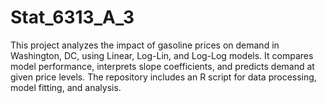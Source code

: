# Stat_6313_A_3
This project analyzes the impact of gasoline prices on demand in Washington, DC, using Linear, Log-Lin, and Log-Log models. It compares model performance, interprets slope coefficients, and predicts demand at given price levels. The repository includes an R script for data processing, model fitting, and analysis. 
